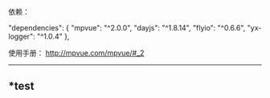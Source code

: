 依赖：

"dependencies": {
  "mpvue": "^2.0.0",
  "dayjs": "^1.8.14",
  "flyio": "^0.6.6",
  "yx-logger": "^1.0.4"
},


使用手册：
http://mpvue.com/mpvue/#_2

---
*test
---
